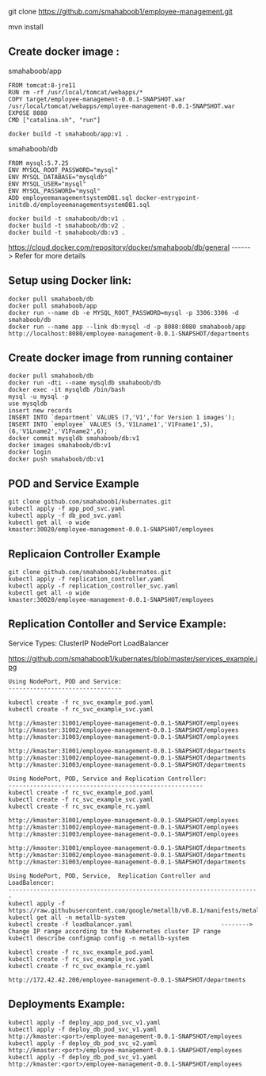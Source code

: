 git clone https://github.com/smahaboob1/employee-management.git

mvn install

Create docker image :
----------------------
smahaboob/app

    FROM tomcat:8-jre11
    RUN rm -rf /usr/local/tomcat/webapps/*
    COPY target/employee-management-0.0.1-SNAPSHOT.war /usr/local/tomcat/webapps/employee-management-0.0.1-SNAPSHOT.war
    EXPOSE 8080
    CMD ["catalina.sh", "run"]
    
    docker build -t smahaboob/app:v1 .
    
smahaboob/db

    FROM mysql:5.7.25
    ENV MYSQL_ROOT_PASSWORD="mysql"
    ENV MYSQL_DATABASE="mysqldb"
    ENV MYSQL_USER="mysql"
    ENV MYSQL_PASSWORD="mysql"
    ADD employeemanagementsystemDB1.sql docker-entrypoint-initdb.d/employeemanagementsystemDB1.sql
    
    docker build -t smahaboob/db:v1 .
    docker build -t smahaboob/db:v2 .
    docker build -t smahaboob/db:v3 .
    
   https://cloud.docker.com/repository/docker/smahaboob/db/general      ------> Refer for more details
    
Setup using Docker link:
------------------------
    docker pull smahaboob/db
    docker pull smahaboob/app
    docker run --name db -e MYSQL_ROOT_PASSWORD=mysql -p 3306:3306 -d smahaboob/db
    docker run --name app --link db:mysql -d -p 8080:8080 smahaboob/app
    http://localhost:8080/employee-management-0.0.1-SNAPSHOT/departments

Create docker image from running container
-----------------------------------------

    docker pull smahaboob/db
    docker run -dti --name mysqldb smahaboob/db
    docker exec -it mysqldb /bin/bash 
    mysql -u mysql -p
    use mysqldb 
    insert new records
    INSERT INTO `department` VALUES (7,'V1','for Version 1 images');
    INSERT INTO `employee` VALUES (5,'V1Lname1','V1Fname1',5),(6,'V1Lname2','V1Fname2',6);
    docker commit mysqldb smahaboob/db:v1
    docker images smahaboob/db:v1
    docker login
    docker push smahaboob/db:v1


POD and Service Example
------------------------

    git clone github.com/smahaboob1/kubernates.git
    kubectl apply -f app_pod_svc.yaml
    kubectl apply -f db_pod_svc.yaml
    kubectl get all -o wide
    kmaster:30020/employee-management-0.0.1-SNAPSHOT/employees

Replicaion Controller Example
-----------------------------

    git clone github.com/smahaboob1/kubernates.git
    kubectl apply -f replication_controller.yaml
    kubectl apply -f replication_controller_svc.yaml
    kubectl get all -o wide
    kmaster:30020/employee-management-0.0.1-SNAPSHOT/employees
    
Replication Contoller and Service Example:
-----------------------------------------
Service Types:
    ClusterIP
    NodePort
    LoadBalancer
    
https://github.com/smahaboob1/kubernates/blob/master/services_example.jpg

    Using NodePort, POD and Service:
    --------------------------------

    kubectl create -f rc_svc_example_pod.yaml
    kubectl create -f rc_svc_example_svc.yaml

    http://kmaster:31001/employee-management-0.0.1-SNAPSHOT/employees
    http://kmaster:31002/employee-management-0.0.1-SNAPSHOT/employees
    http://kmaster:31003/employee-management-0.0.1-SNAPSHOT/employees

    http://kmaster:31001/employee-management-0.0.1-SNAPSHOT/departments
    http://kmaster:31002/employee-management-0.0.1-SNAPSHOT/departments
    http://kmaster:31003/employee-management-0.0.1-SNAPSHOT/departments
    
    Using NodePort, POD, Service and Replication Controller:
    -------------------------------------------------------
    kubectl create -f rc_svc_example_pod.yaml
    kubectl create -f rc_svc_example_svc.yaml
    kubectl create -f rc_svc_example_rc.yaml

    http://kmaster:31001/employee-management-0.0.1-SNAPSHOT/employees
    http://kmaster:31002/employee-management-0.0.1-SNAPSHOT/employees
    http://kmaster:31003/employee-management-0.0.1-SNAPSHOT/employees

    http://kmaster:31001/employee-management-0.0.1-SNAPSHOT/departments
    http://kmaster:31002/employee-management-0.0.1-SNAPSHOT/departments
    http://kmaster:31003/employee-management-0.0.1-SNAPSHOT/departments

    Using NodePort, POD, Service,  Replication Controller and LoadBalencer:
    -----------------------------------------------------------------------
    kubectl apply -f https://raw.githubusercontent.com/google/metallb/v0.8.1/manifests/metallb.yaml
    kubectl get all -n metallb-system
    kubectl create -f loadbalancer.yaml                         --------> Change IP range according to the Kubernetes cluster IP range
    kubectl describe configmap config -n metallb-system
    
    kubectl create -f rc_svc_example_pod.yaml
    kubectl create -f rc_svc_example_svc.yaml
    kubectl create -f rc_svc_example_rc.yaml
    
    http://172.42.42.200/employee-management-0.0.1-SNAPSHOT/departments
    
Deployments Example:
---------------------
    kubectl apply -f deploy_app_pod_svc_v1.yaml
    kubectl apply -f deploy_db_pod_svc_v1.yaml
    http://kmaster:<port>/employee-management-0.0.1-SNAPSHOT/employees
    kubectl apply -f deploy_db_pod_svc_v2.yaml
    http://kmaster:<port>/employee-management-0.0.1-SNAPSHOT/employees
    kubectl apply -f deploy_db_pod_svc_v1.yaml
    http://kmaster:<port>/employee-management-0.0.1-SNAPSHOT/employees
    

